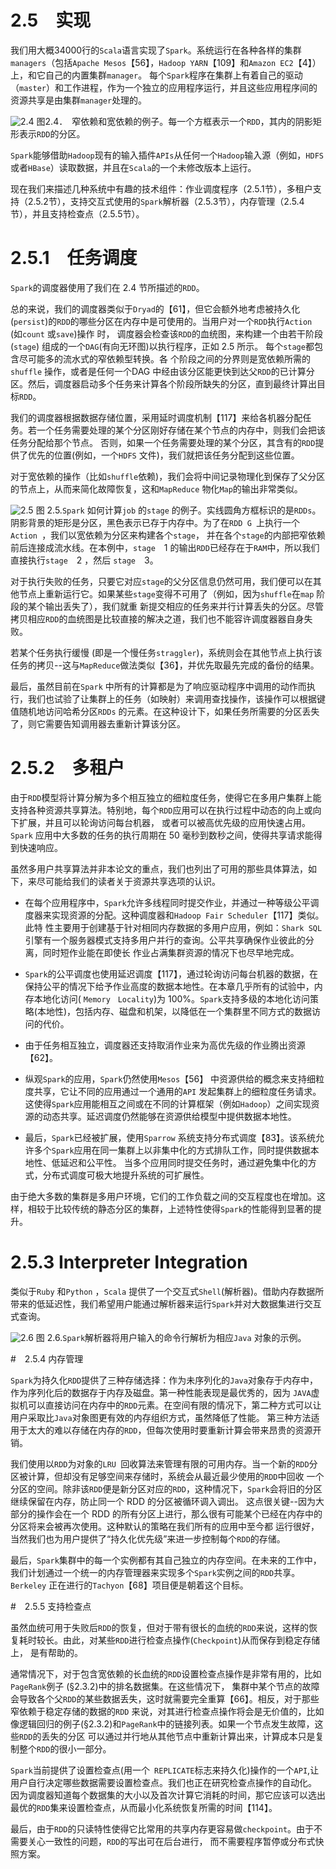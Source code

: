 # 2.5　实现

我们用大概34000行的`Scala`语言实现了`Spark`。系统运行在各种各样的集群`managers`（包括`Apache Mesos`【56】，`Hadoop YARN`【109】和`Amazon EC2`【4】）上，和它自己的内置集群`manager`。
每个`Spark`程序在集群上有着自己的驱动（`master`）和工作进程，作为一个独立的应用程序运行，并且这些应用程序间的资源共享是由集群`manager`处理的。

![2.4](../images/2.4.png "2.4")
图2.4．　窄依赖和宽依赖的例子。每一个方框表示一个`RDD`，其内的阴影矩形表示`RDD`的分区。

`Spark`能够借助`Hadoop`现有的输入插件`APIs`从任何一个`Hadoop`输入源（例如，`HDFS`或者`HBase`）读取数据，并且在`Scala`的一个未修改版本上运行。

现在我们来描述几种系统中有趣的技术组件：作业调度程序（2.5.1节），多租户支持（2.5.2节），支持交互式使用的`Spark`解析器（2.5.3节），内存管理（2.5.4节），并且支持检查点（2.5.5节）。

# 2.5.1　任务调度

`Spark`的调度器使用了我们在 2.4 节所描述的`RDD`。

总的来说，我们的调度器类似于`Dryad`的【61】，但它会额外地考虑被持久化(`persist`)的`RDD`的哪些分区在内存中是可使用的。当用户对一个`RDD`执行`Action` (如`count` 或`save`)操作
时， 调度器会检查该`RDD`的血统图，来构建一个由若干阶段(`stage`) 组成的一个`DAG`(有向无环图)以执行程序，正如 2.5 所示。 每个`stage`都包含尽可能多的流水式的窄依赖型转换。各
个阶段之间的分界则是宽依赖所需的`shuffle` 操作，或者是任何一个DAG 中经由该分区能更快到达父`RDD`的已计算分区。然后，调度器启动多个任务来计算各个阶段所缺失的分区，直到最终计算出目标`RDD`。

我们的调度器根据数据存储位置，采用延时调度机制【117】来给各机器分配任务。若一个任务需要处理的某个分区刚好存储在某个节点的内存中，则我们会把该任务分配给那个节点。
否则，如果一个任务需要处理的某个分区，其含有的`RDD`提供了优先的位置(例如，一个`HDFS` 文件)，我们就把该任务分配到这些位置。

对于宽依赖的操作（比如`shuffle`依赖)，我们会将中间记录物理化到保存了父分区的节点上，从而来简化故障恢复，这和`MapReduce` 物化`Map`的输出非常类似。

![2.5](../images/2.5.png "2.5")
图 2.5.`Spark` 如何计算`job` 的`stage` 的例子。实线圆角方框标识的是`RDDs`。阴影背景的矩形是分区，黑色表示已存于内存中。为了在`RDD G `上执行一个`Action `，我们以宽依赖为分区来构建各个`stage`，
并在各个`stage`的内部把窄依赖前后连接成流水线。在本例中，`stage`　1 的输出`RDD`已经存在于`RAM`中，所以我们直接执行`stage`　2 ，然后 `stage`　3。

对于执行失败的任务，只要它对应`stage`的父分区信息仍然可用，我们便可以在其他节点上重新运行它。如果某些`stage`变得不可用了（例如，因为`shuffle`在`map` 阶段的某个输出丢失了），我们就重
新提交相应的任务来并行计算丢失的分区。尽管拷贝相应`RDD`的血统图是比较直接的解决之道，我们也不能容许调度器器自身失败。

若某个任务执行缓慢 (即是一个慢任务`straggler`)，系统则会在其他节点上执行该任务的拷贝--这与`MapReduce`做法类似【36】，并优先取最先完成的备份的结果。

最后，虽然目前在`Spark` 中所有的计算都是为了响应驱动程序中调用的动作而执行，我们也试验了让集群上的任务（如映射）来调用查找操作，该操作可以根据键值随机地访问哈希分区`RDDs`
的元素。在这种设计下，如果任务所需要的分区丢失了，则它需要告知调用器去重新计算该分区。

# 2.5.2　多租户

由于`RDD`模型将计算分解为多个相互独立的细粒度任务，使得它在多用户集群上能支持各种资源共享算法。特别地，每个`RDD`应用可以在执行过程中动态的向上或向下扩展，并且可以轮询访问每台机器，
或者可以被高优先级的应用快速占用。`Spark` 应用中大多数的任务的执行周期在 50 毫秒到数秒之间，使得共享请求能得到快速响应。

虽然多用户共享算法并非本论文的重点，我们也列出了可用的那些具体算法，如下，来尽可能给我们的读者关于资源共享选项的认识。

- 在每个应用程序中，`Spark`允许多线程同时提交作业，并通过一种等级公平调度器来实现资源的分配。这种调度器和` Hadoop Fair Scheduler `【117】类似。 此特
性主要用于创建基于针对相同内存数据的多用户应用，例如：`Shark SQL` 引擎有一个服务器模式支持多用户并行的查询。公平共享确保作业彼此的分离，同时短作业能在即使长
作业占满集群资源的情况下也尽早地完成。

- `Spark`的公平调度也使用延迟调度【117】，通过轮询访问每台机器的数据，在保持公平的情况下给予作业高度的数据本地性。在本章几乎所有的试验中，内存本地化访问(
`Memory　Locality`)为 100%。`Spark`支持多级的本地化访问策略(本地性)，包括内存、磁盘和机架，以降低在一个集群里不同方式的数据访问的代价。

- 由于任务相互独立，调度器还支持取消作业来为高优先级的作业腾出资源【62】。

- 纵观`Spark`的应用，`Spark`仍然使用`Mesos`【56】 中资源供给的概念来支持细粒度共享，它让不同的应用通过一个通用的`API` 发起集群上的细粒度任务请求。
这使得`Spark`应用能相互之间或在不同的计算框架（例如`Hadoop`）之间实现资源的动态共享。延迟调度仍然能够在资源供给模型中提供数据本地性。

- 最后，`Spark`已经被扩展，使用`Sparrow` 系统支持分布式调度【83】。该系统允许多个`Spark`应用在同一集群上以非集中化的方式排队工作，同时提供数据本地性、低延迟和公平性。
当多个应用同时提交任务时，通过避免集中化的方式，分布式调度可极大地提升系统的可扩展性。

由于绝大多数的集群是多用户环境，它们的工作负载之间的交互程度也在增加。这样，相较于比较传统的静态分区的集群，上述特性使得`Spark`的性能得到显著的提升。

# 2.5.3 Interpreter Integration

类似于`Ruby` 和`Python` ，`Scala` 提供了一个交互式`Shell`(解析器)。借助内存数据所带来的低延迟性，我们希望用户能通过解析器来运行`Spark`并对大数据集进行交互式查询。

![2.6](../images/2.6.png "2.6")
图 2.6.`Spark`解析器将用户输入的命令行解析为相应`Java` 对象的示例。

#　2.5.4 内存管理

`Spark`为持久化`RDD`提供了三种存储选择：作为未序列化的`Java`对象存于内存中，作为序列化后的数据存于内存及磁盘。第一种性能表现是最优秀的，因为
`JAVA`虚拟机可以直接访问在内存中的`RDD`元素。在空间有限的情况下，第二种方式可以让用户采取比`Java`对象图更有效的内存组织方式，虽然降低了性能。
第三种方法适用于太大的难以存储在内存的`RDD`，但每次使用时要重新计算会带来昂贵的资源开销。

我们使用以`RDD`为对象的`LRU `回收算法来管理有限的可用内存。当一个新的`RDD`分区被计算，但却没有足够空间来存储时，系统会从最近最少使用的`RDD`中回收
一个分区的空间。除非该`RDD`便是新分区对应的`RDD`，这种情况下，`Spark`会将旧的分区继续保留在内存，防止同一个 RDD 的分区被循环调入调出。
这点很关键--因为大部分的操作会在一个 RDD 的所有分区上进行，那么很有可能某个已经在内存中的分区将来会被再次使用。这种默认的策略在我们所有的应用中至今都
运行很好，当然我们也为用户提供了“持久化优先级”来进一步控制每个`RDD`的存储。

最后，`Spark`集群中的每一个实例都有其自己独立的内存空间。在未来的工作中，我们计划通过一个统一的内存管理器来实现多个`Spark`实例之间的`RDD`共享。
`Berkeley` 正在进行的`Tachyon`【68】项目便是朝着这个目标。

#　2.5.5 支持检查点

虽然血统可用于失败后`RDD`的恢复，但对于带有很长的血统的`RDD`来说，这样的恢复耗时较长。由此，对某些`RDD`进行检查点操作(`Checkpoint`)从而保存到稳定存储上，
是有帮助的。

通常情况下，对于包含宽依赖的长血统的`RDD`设置检查点操作是非常有用的，比如`PageRank`例子 (§2.3.2)中的排名数据集。在这些情况下，
集群中某个节点的故障会导致各个父`RDD`的某些数据丢失，这时就需要完全重算【66】。相反，对于那些窄依赖于稳定存储的数据的`RDD`
来说，对其进行检查点操作将会是无价值的，比如像逻辑回归的例子(§2.3.2)和`PageRank`中的链接列表。如果一个节点发生故障，这些`RDD`的丢失的分区
可以通过并行地从其他节点中重新计算出来，计算成本只是复制整个`RDD`的很小一部分。

`Spark`当前提供了设置检查点(用一个` REPLICATE`标志来持久化)操作的一个`API`,让用户自行决定哪些数据需要设置检查点。我们也正在研究检查点操作的自动化。
因为调度器知道每个数据集的大小以及首次计算它消耗的时间，那它应该可以选出最优的`RDD`集来设置检查点，从而最小化系统恢复所需的时间【114】。

最后，由于`RDD`的只读特性使得它比常用的共享内存更容易做`checkpoint`。由于不需要关心一致性的问题，`RDD`的写出可在后台进行，
而不需要程序暂停或分布式快照方案。


